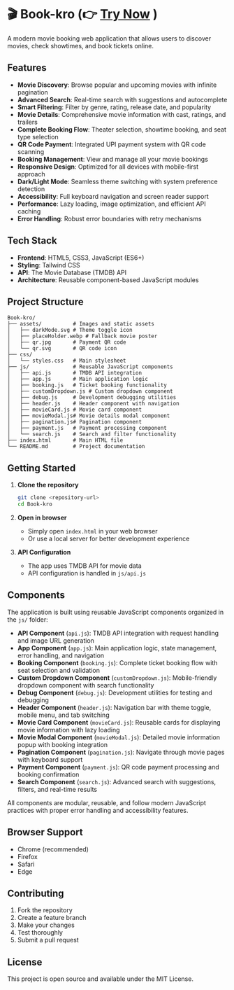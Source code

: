 # 🎬 Book-kro (👉 [Try Now](http://book-kro.pages.dev/) )

A modern movie booking web application that allows users to discover movies, check showtimes, and book tickets online.

## Features

- **Movie Discovery**: Browse popular and upcoming movies with infinite pagination
- **Advanced Search**: Real-time search with suggestions and autocomplete
- **Smart Filtering**: Filter by genre, rating, release date, and popularity
- **Movie Details**: Comprehensive movie information with cast, ratings, and trailers
- **Complete Booking Flow**: Theater selection, showtime booking, and seat type selection
- **QR Code Payment**: Integrated UPI payment system with QR code scanning
- **Booking Management**: View and manage all your movie bookings
- **Responsive Design**: Optimized for all devices with mobile-first approach
- **Dark/Light Mode**: Seamless theme switching with system preference detection
- **Accessibility**: Full keyboard navigation and screen reader support
- **Performance**: Lazy loading, image optimization, and efficient API caching
- **Error Handling**: Robust error boundaries with retry mechanisms

## Tech Stack

- **Frontend**: HTML5, CSS3, JavaScript (ES6+)
- **Styling**: Tailwind CSS
- **API**: The Movie Database (TMDB) API
- **Architecture**: Reusable component-based JavaScript modules

## Project Structure

```
Book-kro/
├── assets/          # Images and static assets
│   ├── darkMode.svg # Theme toggle icon
│   ├── placeHolder.webp # Fallback movie poster
│   ├── qr.jpg       # Payment QR code
│   └── qr.svg       # QR code icon
├── css/
│   └── styles.css   # Main stylesheet
├── js/              # Reusable JavaScript components
│   ├── api.js       # TMDB API integration
│   ├── app.js       # Main application logic
│   ├── booking.js   # Ticket booking functionality
│   ├── customDropdown.js # Custom dropdown component
│   ├── debug.js     # Development debugging utilities
│   ├── header.js    # Header component with navigation
│   ├── movieCard.js # Movie card component
│   ├── movieModal.js# Movie details modal component
│   ├── pagination.js# Pagination component
│   ├── payment.js   # Payment processing component
│   └── search.js    # Search and filter functionality
├── index.html       # Main HTML file
└── README.md        # Project documentation
```

## Getting Started

1. **Clone the repository**
   ```bash
   git clone <repository-url>
   cd Book-kro
   ```

2. **Open in browser**
   - Simply open `index.html` in your web browser
   - Or use a local server for better development experience

3. **API Configuration**
   - The app uses TMDB API for movie data
   - API configuration is handled in `js/api.js`

## Components

The application is built using reusable JavaScript components organized in the `js/` folder:

- **API Component** (`api.js`): TMDB API integration with request handling and image URL generation
- **App Component** (`app.js`): Main application logic, state management, error handling, and navigation
- **Booking Component** (`booking.js`): Complete ticket booking flow with seat selection and validation
- **Custom Dropdown Component** (`customDropdown.js`): Mobile-friendly dropdown component with search functionality
- **Debug Component** (`debug.js`): Development utilities for testing and debugging
- **Header Component** (`header.js`): Navigation bar with theme toggle, mobile menu, and tab switching
- **Movie Card Component** (`movieCard.js`): Reusable cards for displaying movie information with lazy loading
- **Movie Modal Component** (`movieModal.js`): Detailed movie information popup with booking integration
- **Pagination Component** (`pagination.js`): Navigate through movie pages with keyboard support
- **Payment Component** (`payment.js`): QR code payment processing and booking confirmation
- **Search Component** (`search.js`): Advanced search with suggestions, filters, and real-time results

All components are modular, reusable, and follow modern JavaScript practices with proper error handling and accessibility features.

## Browser Support

- Chrome (recommended)
- Firefox
- Safari
- Edge

## Contributing

1. Fork the repository
2. Create a feature branch
3. Make your changes
4. Test thoroughly
5. Submit a pull request

## License

This project is open source and available under the MIT License.